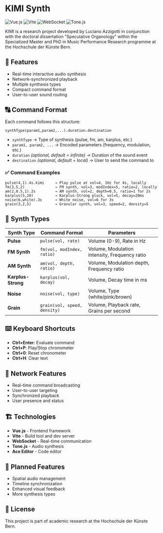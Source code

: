 # KIMI Synth

![Vue.js](https://img.shields.io/badge/Vue.js-4FC08D?style=for-the-badge&logo=vue.js&logoColor=white)
![Vite](https://img.shields.io/badge/Vite-646CFF?style=for-the-badge&logo=vite&logoColor=white)
![WebSocket](https://img.shields.io/badge/WebSocket-010101?style=for-the-badge&logo=socket.io&logoColor=white)
![Tone.js](https://img.shields.io/badge/Tone.js-F734D7?style=for-the-badge&logo=javascript&logoColor=white)

KIMI is a research project developed by Luciano Azzigotti in conjunction with the doctoral dissertation "Speculative Organology" within the Specialized Master and PhD in Music Performance Research programme at the Hochschule der Künste Bern.

## 🎹 Features

- Real-time interactive audio synthesis
- Network-synchronized playback
- Multiple synthesis types
- Compact command format
- User-to-user sound routing

## 🔠 Command Format

Each command follows this structure:

```
synthType(param1,param2,...).duration.destination
```

- `synthType` → Type of synthesis (pulse, fm, am, karplus, etc.)
- `param1, param2, ...` → Encoded parameters (frequency, modulation, etc.)
- `duration` _(optional, default = infinite)_ → Duration of the sound event
- `destination` _(optional, default = local)_ → User to send the command to

### ✅ Command Examples

```
pulse(4,1).4s.kimi     → Play pulse at vol=4, 1Hz for 4s, locally
fm(3,5,2)              → FM synth, vol=3, modIndex=5, ratio=2, locally
am(2,0.5,1).2s         → AM synth, vol=2, depth=0.5, ratio=1 for 2s
karplus(5,20)          → Karplus-Strong pluck, vol=5, decay=20ms
noise(6,white).3s      → White noise, vol=6 for 3s
grain(3,2,5)           → Granular synth, vol=3, speed=2, density=5
```

## 🧩 Synth Types

| **Synth Type**     | **Command Format**           | **Parameters**                                |
| ------------------ | ---------------------------- | --------------------------------------------- |
| **Pulse**          | `pulse(vol, rate)`           | Volume (0-9), Rate in Hz                      |
| **FM Synth**       | `fm(vol, modIndex, ratio)`   | Volume, Modulation intensity, Frequency ratio |
| **AM Synth**       | `am(vol, depth, ratio)`      | Volume, Modulation depth, Frequency ratio     |
| **Karplus-Strong** | `karplus(vol, decay)`        | Volume, Decay time in ms                      |
| **Noise**          | `noise(vol, type)`           | Volume, Type (white/pink/brown)               |
| **Grain**          | `grain(vol, speed, density)` | Volume, Playback rate, Grains per second      |

## ⌨️ Keyboard Shortcuts

- **Ctrl+Enter**: Evaluate command
- **Ctrl+P**: Play/Stop chronometer
- **Ctrl+0**: Reset chronometer
- **Ctrl+H**: Clear text

## 🔌 Network Features

- Real-time command broadcasting
- User-to-user targeting
- Synchronized playback
- User presence and status

## 🏗️ Technologies

- **Vue.js** - Frontend framework
- **Vite** - Build tool and dev server
- **WebSocket** - Real-time communication
- **Tone.js** - Audio synthesis
- **Ace Editor** - Code editor

## 🎯 Planned Features

- Spatial audio management
- Timeline synchronization
- Enhanced visual feedback
- More synthesis types

## 📝 License

This project is part of academic research at the Hochschule der Künste Bern.
